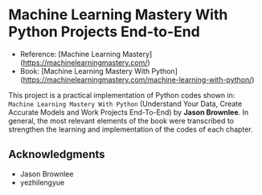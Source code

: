# Machine Learning Mastery With Python Projects End-to-End

* Reference: [Machine Learning Mastery] (https://machinelearningmastery.com/)
* Book: [Machine Learning Mastery With Python] (https://machinelearningmastery.com/machine-learning-with-python/)

This project is a practical implementation of Python codes shown in: `Machine Learning Mastery With Python` (Understand Your Data, Create Accurate Models and Work Projects End-To-End) by **Jason Brownlee**.
In general, the most relevant elements of the book were transcribed to strengthen the learning and implementation of the codes of each chapter.

## Acknowledgments

* Jason Brownlee
* yezhilengyue
